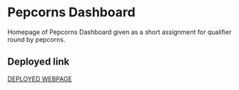 # Pepcorns Dashboard 
Homepage of Pepcorns Dashboard given as a short assignment for qualifier round by pepcorns.

## Deployed link
[DEPLOYED WEBPAGE](https://pepcorns-assignment.netlify.app/)
